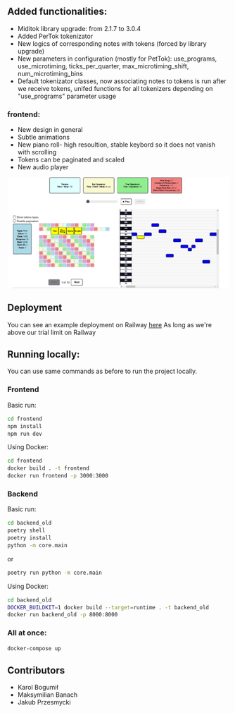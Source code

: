 ## Added functionalities:

- Miditok library upgrade: from 2.1.7 to 3.0.4
- Added PerTok tokenizator
- New logics of corresponding notes with tokens (forced by library upgrade)
- New parameters in configuration (mostly for PetTok): use_programs, use_microtiming, ticks_per_quarter, max_microtiming_shift, num_microtiming_bins
- Default tokenizator classes, now associating notes to tokens is run after we receive tokens, unifed functions for all tokenizers depending on "use_programs" parameter usage 

### frontend:

- New design in general
- Subtle animations
- New piano roll- high resoultion, stable keybord so it does not vanish with scrolling
- Tokens can be paginated and scaled
- New audio player

![Screenshot of app](../../img/app_screenshot.png)

## Deployment

You can see an example deployment on Railway [here](https://miditok-visualizer-production-frontend.up.railway.app/)
As long as we're above our trial limit on Railway 

## Running locally:

You can use same commands as before to run the project locally.

### Frontend

Basic run:

```sh
cd frontend
npm install
npm run dev
```

Using Docker:

```sh
cd frontend
docker build . -t frontend
docker run frontend -p 3000:3000
```

### Backend

Basic run:

```sh
cd backend_old
poetry shell
poetry install
python -m core.main
```

or

```sh
poetry run python -m core.main
```

Using Docker:

```sh
cd backend_old
DOCKER_BUILDKIT=1 docker build --target=runtime . -t backend_old
docker run backend_old -p 8000:8000
```

### All at once:

```sh
docker-compose up
```

## Contributors

- Karol Bogumił
- Maksymilian Banach
- Jakub Przesmycki